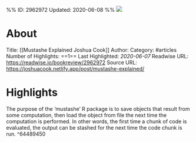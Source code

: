 %%
ID: 2962972
Updated: 2020-06-08
%%
![](https://readwise-assets.s3.amazonaws.com/static/images/article4.6bc1851654a0.png)

# About
Title: [[Mustashe Explained  Joshua Cook]]
Author: 
Category: #articles
Number of Highlights: ==1==
Last Highlighted: *2020-06-07*
Readwise URL: https://readwise.io/bookreview/2962972
Source URL: https://joshuacook.netlify.app/post/mustashe-explained/


# Highlights 
The purpose of the ‘mustashe’ R package is to save objects that result from some computation, then load the object from file the next time the computation is performed. In other words, the first time a chunk of code is evaluated, the output can be stashed for the next time the code chunk is run.  ^64489450

